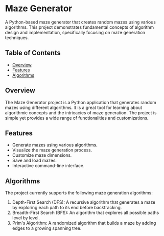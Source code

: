 # Maze Generator

A Python-based maze generator that creates random mazes using various algorithms. This project demonstrates fundamental concepts of algorithm design and implementation, specifically focusing on maze generation techniques.

## Table of Contents
- [Overview](#overview)
- [Features](#features)
- [Algorithms](#algorithms)

## Overview

The Maze Generator project is a Python application that generates random mazes using different algorithms. It is a great tool for learning about algorithmic concepts and the intricacies of maze generation. The project is simple yet provides a wide range of functionalities and customizations.

## Features

- Generate mazes using various algorithms.
- Visualize the maze generation process.
- Customize maze dimensions.
- Save and load mazes.
- Interactive command-line interface.

## Algorithms
The project currently supports the following maze generation algorithms:

1. Depth-First Search (DFS): A recursive algorithm that generates a maze by exploring each path to its end before backtracking.
2. Breadth-First Search (BFS): An algorithm that explores all possible paths level by level.
3. Prim's Algorithm: A randomized algorithm that builds a maze by adding edges to a growing spanning tree.
